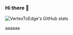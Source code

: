 ### Hi there 👋

<!--
**VertexToEdge/VertexToEdge** is a ✨ _special_ ✨ repository because its `README.md` (this file) appears on your GitHub profile.

Here are some ideas to get you started:

- 🔭 I’m currently working on ...
- 🌱 I’m currently learning ...
- 👯 I’m looking to collaborate on ...
- 🤔 I’m looking for help with ...
- 💬 Ask me about ...
- 📫 How to reach me: ...
- 😄 Pronouns: ...
- ⚡ Fun fact: ...
-->
![VertexToEdge's GitHub stats](https://github-readme-stats.vercel.app/api?username=VertexToEdge&count_private=true)


aaaaaa
